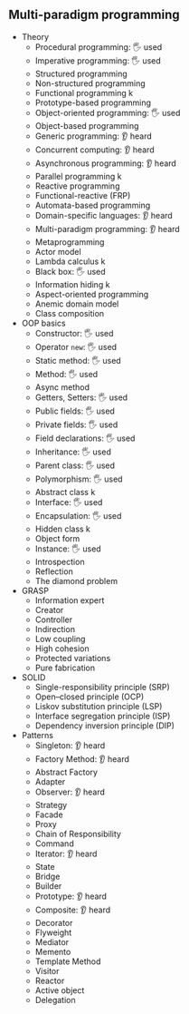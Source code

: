 ## Multi-paradigm programming

- Theory
  - Procedural programming: 🖐️ used
  - Imperative programming: 🖐️ used
  - Structured programming
  - Non-structured programming
  - Functional programming k
  - Prototype-based programming
  - Object-oriented programming: 🖐️ used
  - Object-based programming
  - Generic programming: 👂 heard
  - Concurrent computing: 👂 heard
  - Asynchronous programming: 👂 heard
  - Parallel programming k
  - Reactive programming
  - Functional-reactive (FRP)
  - Automata-based programming
  - Domain-specific languages: 👂 heard
  - Multi-paradigm programming: 👂 heard
  - Metaprogramming
  - Actor model
  - Lambda calculus k
  - Black box: 🖐️ used
  - Information hiding k
  - Aspect-oriented programming
  - Anemic domain model
  - Class composition
- OOP basics
  - Constructor: 🖐️ used
  - Operator `new`: 🖐️ used
  - Static method: 🖐️ used
  - Method: 🖐️ used
  - Async method
  - Getters, Setters: 🖐️ used
  - Public fields: 🖐️ used
  - Private fields: 🖐️ used
  - Field declarations: 🖐️ used
  - Inheritance: 🖐️ used
  - Parent class: 🖐️ used
  - Polymorphism: 🖐️ used
  - Abstract class k
  - Interface: 🖐️ used
  - Encapsulation: 🖐️ used
  - Hidden class k
  - Object form
  - Instance: 🖐️ used
  - Introspection
  - Reflection
  - The diamond problem
- GRASP
  - Information expert
  - Creator
  - Controller
  - Indirection
  - Low coupling
  - High cohesion
  - Protected variations
  - Pure fabrication
- SOLID
  - Single-responsibility principle (SRP)
  - Open–closed principle (OCP)
  - Liskov substitution principle (LSP)
  - Interface segregation principle (ISP)
  - Dependency inversion principle (DIP)
- Patterns
  - Singleton: 👂 heard
  - Factory Method: 👂 heard
  - Abstract Factory
  - Adapter
  - Observer: 👂 heard
  - Strategy
  - Facade
  - Proxy
  - Chain of Responsibility
  - Command
  - Iterator: 👂 heard
  - State
  - Bridge
  - Builder
  - Prototype: 👂 heard
  - Composite: 👂 heard
  - Decorator
  - Flyweight
  - Mediator
  - Memento
  - Template Method
  - Visitor
  - Reactor
  - Active object
  - Delegation
